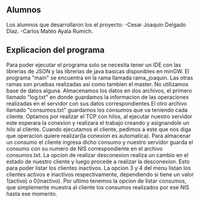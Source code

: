 ## Alumnos 

Los alumnos que desarrollaron los el proyecto:
   -Cesar Joaquin Delgado Diaz.
   -Carlos Mateo Ayala Rumich.

## Explicacion del programa 
Para poder ejecutar el programa solo se necesita tener un IDE con las librerias de JSON y las librerias de java basicas disponibles en minGW.
El programa "main" se encuentra en la rama llamada rama_joaquin. Las otras ramas son pruebas realizadas asi como tambien el master.
No utilizamos base de datos alguna. Almacenamos los datos en dos archivos, el primero llamado "log.txt" en donde guardamos la informacion de las operaciones realizadas en el servidor con sus datos correspondientes.El otro archivo llamado "consumos.txt"  guardamos los consumos que va teniendo cada cliente.
Optamos por realizar el TCP con hilos, al ejecutar nuestro servidor este esperara la conexion y realizara el trabajo creando y asignandole un hilo al cliente.
Cuando ejecutamos el cliente, pedimos a este que nos diga que operacion quiere realizar(la conexion es automatica).
Para almacenar un consumo el cliente ingresa dicho consumo y nuestro servidor guarda el consumo con su numero de NIS correspondiente en el archivo consumos.txt.
La opcion de realizar desconexion realiza un cambio en el estado de nuestro cliente y luego procede a realizar la desconexion. Esto para poder listar los clientes inactivos.
La opcion 3 y 4 del menu listan los clientes activos e inactivos respectivamente, dependiendo si tiene un valor 1(activo) o 0(inactivo).
Por ultimo tenemos la opcion de listar consumos, que simplemente muestra al cliente los consumos realizados por ese NIS hasta ese momento.
